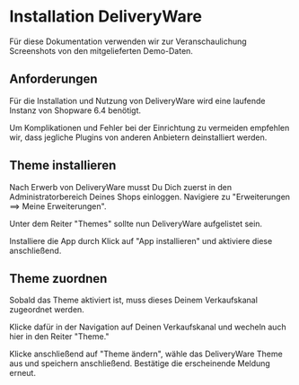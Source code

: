 # Installation DeliveryWare


Für diese Dokumentation verwenden wir zur Veranschaulichung Screenshots von den mitgelieferten Demo-Daten.



## Anforderungen
Für die Installation und Nutzung von DeliveryWare wird eine laufende Instanz von Shopware 6.4 benötigt.

Um Komplikationen und Fehler bei der Einrichtung zu vermeiden empfehlen wir, dass jegliche Plugins von anderen Anbietern deinstalliert werden.


## Theme installieren

Nach Erwerb von DeliveryWare musst Du Dich zuerst in den Administratorbereich 
Deines Shops einloggen.
Navigiere zu "Erweiterungen ==> Meine Erweiterungen".

Unter dem Reiter "Themes" sollte nun DeliveryWare aufgelistet sein.

Installiere die App durch Klick auf "App installieren" und aktiviere diese anschließend.

## Theme zuordnen

Sobald das Theme aktiviert ist, muss dieses Deinem Verkaufskanal zugeordnet werden.

Klicke dafür in der Navigation auf Deinen Verkaufskanal und wecheln auch hier in den Reiter "Theme."

Klicke anschließend auf "Theme ändern", wähle das DeliveryWare Theme aus und 
speichern anschließend.
Bestätige die erscheinende Meldung erneut.

